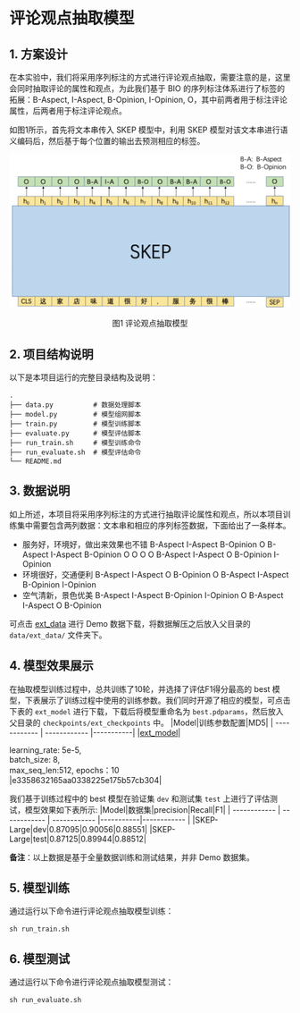 # 评论观点抽取模型

## 1. 方案设计

在本实验中，我们将采用序列标注的方式进行评论观点抽取，需要注意的是，这里会同时抽取评论的属性和观点，为此我们基于 BIO 的序列标注体系进行了标签的拓展：B-Aspect, I-Aspect, B-Opinion, I-Opinion, O，其中前两者用于标注评论属性，后两者用于标注评论观点。

如图1所示，首先将文本串传入 SKEP 模型中，利用 SKEP 模型对该文本串进行语义编码后，然后基于每个位置的输出去预测相应的标签。

<div align="center">
    <img src="../imgs/design_ext_model.png" />
    <p>图1 评论观点抽取模型<p/>
</div>

## 2. 项目结构说明

以下是本项目运行的完整目录结构及说明：

```shell
.
├── data.py          # 数据处理脚本
├── model.py         # 模型组网脚本
├── train.py         # 模型训练脚本
├── evaluate.py      # 模型评估脚本
├── run_train.sh     # 模型训练命令
├── run_evaluate.sh  # 模型评估命令
└── README.md
```

## 3. 数据说明

如上所述，本项目将采用序列标注的方式进行抽取评论属性和观点，所以本项目训练集中需要包含两列数据：文本串和相应的序列标签数据，下面给出了一条样本。


- 服务好，环境好，做出来效果也不错        B-Aspect I-Aspect B-Opinion O B-Aspect I-Aspect B-Opinion O O O O B-Aspect I-Aspect O B-Opinion I-Opinion
- 环境很好，交通便利      B-Aspect I-Aspect O B-Opinion O B-Aspect I-Aspect B-Opinion I-Opinion
- 空气清新，景色优美      B-Aspect I-Aspect B-Opinion I-Opinion O B-Aspect I-Aspect O B-Opinion


可点击 [ext_data](https://bj.bcebos.com/v1/paddlenlp/data/ext_data.tar.gz) 进行 Demo 数据下载，将数据解压之后放入父目录的 `data/ext_data/` 文件夹下。

## 4. 模型效果展示
在抽取模型训练过程中，总共训练了10轮，并选择了评估F1得分最高的 best 模型，下表展示了训练过程中使用的训练参数。我们同时开源了相应的模型，可点击下表的 `ext_model` 进行下载，下载后将模型重命名为 `best.pdparams`，然后放入父目录的 `checkpoints/ext_checkpoints` 中。
|Model|训练参数配置|MD5|
| ------------ | ------------ |-----------|
|[ext_model](https://bj.bcebos.com/paddlenlp/models/best_ext.pdparams)|<div style="width: 150pt"> learning_rate: 5e-5, batch_size: 8, max_seq_len:512, epochs：10 </div> |e3358632165aa0338225e175b57cb304|

我们基于训练过程中的 best 模型在验证集 `dev` 和测试集 `test` 上进行了评估测试，模型效果如下表所示:
|Model|数据集|precision|Recall|F1|
| ------------ | ------------ | ------------ |-----------|------------ |
|SKEP-Large|dev|0.87095|0.90056|0.88551|
|SKEP-Large|test|0.87125|0.89944|0.88512|

**备注**：以上数据是基于全量数据训练和测试结果，并非 Demo 数据集。

## 5. 模型训练
通过运行以下命令进行评论观点抽取模型训练：
```shell
sh run_train.sh
```

## 6. 模型测试
通过运行以下命令进行评论观点抽取模型测试：
```shell
sh run_evaluate.sh
```
